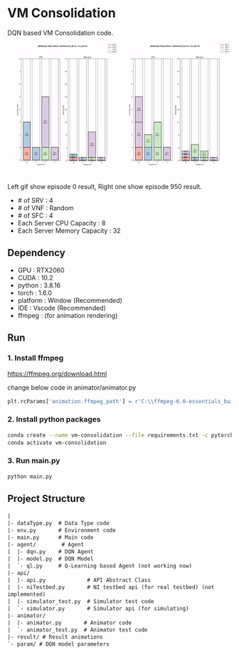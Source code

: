# VM Consolidation

DQN based VM Consolidation code.

<div>
  <img width="49.3%" src="/doc/episode0.gif">
  <img width="49.3%" src="/doc/episode950.gif">
</div>

Left gif show episode 0 result, Right one show episode 950 result.

- \# of SRV : 4
- \# of VNF : Random
- \# of SFC : 4
- Each Server CPU Capacity : 8
- Each Server Memory Capacity : 32

## Dependency

- GPU : RTX2060
- CUDA : 10.2
- python : 3.8.16
- torch : 1.6.0
- platform : Window (Recommended)
- IDE : Vscode (Recommended)
- ffmpeg : (for animation rendering)

## Run

### 1. Install ffmpeg

<https://ffmpeg.org/download.html>

change below code in animator/animator.py

```python
plt.rcParams['animation.ffmpeg_path'] = r'C:\\ffmpeg-6.0-essentials_build\\bin\\ffmpeg.exe'
```

### 2. Install python packages

```bash
conda create --name vm-consolidation --file requirements.txt -c pytorch -c conda-forge -c anaconda
conda activate vm-consolidation
```

### 3. Run main.py  

```bash
python main.py
```

## Project Structure

```plaintext
|
|- dataType.py  # Data Type code
|- env.py       # Environment code
|- main.py      # Main code
|- agent/        # Agent 
|  |- dqn.py    # DQN Agent
|  |- model.py  # DQN Model
|  `- ql.py     # Q-Learning based Agent (not working now) 
|- api/
|  |- api.py             # API Abstract Class
|  |- niTestbed.py       # NI testbed api (for real testbed) (not implemented)
|  |- simulator_test.py  # Simulator test code
|  `- simulator.py       # Simulator api (for simulating)
|- animator/
|  |- animator.py       # Animator code
|  `- animator_test.py  # Animator test code
|- result/ # Result animations
`- param/ # DQN model parameters
```

